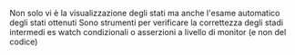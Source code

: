 Non solo vi è la visualizzazione degli stati ma anche l'esame automatico degli stati ottenuti
Sono strumenti per verificare la correttezza degli stadi intermedi
es watch condizionali o asserzioni a livello di monitor (e non del codice)